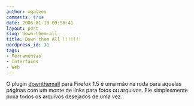 ```yaml
---
author: mgalves
comments: true
date: 2006-01-10 09:58:41
layout: post
slug: down-them-all
title: Down them All !!!!!!!
wordpress_id: 31
tags:
- Ferramentas
- Interfaces
- Web
---
```


O plugin [downthemall](http://downthemall.mozdev.org/)  para Firefox 1.5 é uma mão na roda para aquelas páginas com um monte de links para fotos ou arquivos. Ele simplesmente puxa todos os arquivos desejados de uma vez.

